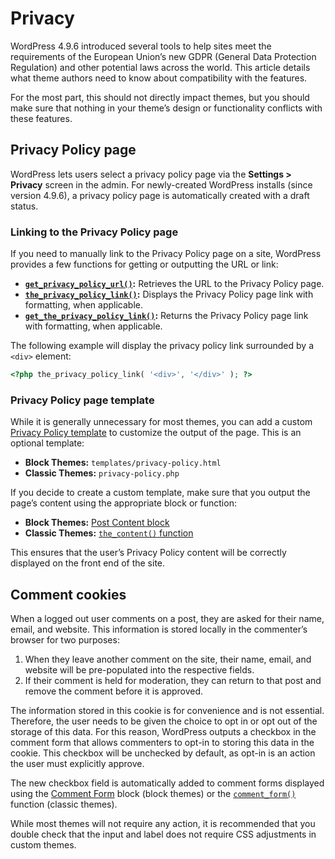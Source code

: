 # Privacy

WordPress 4.9.6 introduced several tools to help sites meet the requirements of the European Union’s new GDPR (General Data Protection Regulation) and other potential laws across the world. This article details what theme authors need to know about compatibility with the features.

For the most part, this should not directly impact themes, but you should make sure that nothing in your theme’s design or functionality conflicts with these features.

## Privacy Policy page

WordPress lets users select a privacy policy page via the **Settings > Privacy** screen in the admin. For newly-created WordPress installs (since version 4.9.6), a privacy policy page is automatically created with a draft status.

### Linking to the Privacy Policy page

If you need to manually link to the Privacy Policy page on a site, WordPress provides a few functions for getting or outputting the URL or link:

*   [**`get_privacy_policy_url()`**](https://developer.wordpress.org/reference/functions/get_privacy_policy_url/)**:** Retrieves the URL to the Privacy Policy page.
*   [**`the_privacy_policy_link()`**](https://developer.wordpress.org/reference/functions/the_privacy_policy_link/)**:** Displays the Privacy Policy page link with formatting, when applicable.
*   [**`get_the_privacy_policy_link()`**](https://developer.wordpress.org/reference/functions/get_the_privacy_policy_link/)**:** Returns the Privacy Policy page link with formatting, when applicable.

The following example will display the privacy policy link surrounded by a `<div>` element:

```php
<?php the_privacy_policy_link( '<div>', '</div>' ); ?>
```

### Privacy Policy page template

While it is generally unnecessary for most themes, you can add a custom [Privacy Policy template](https://developer.wordpress.org/themes/templates/template-hierarchy/#privacy-policy-page-hierarchy) to customize the output of the page. This is an optional template:

*   **Block Themes:** `templates/privacy-policy.html`
*   **Classic Themes:** `privacy-policy.php`

If you decide to create a custom template, make sure that you output the page’s content using the appropriate block or function:

*   **Block Themes:** [Post Content block](https://wordpress.org/documentation/article/post-content-block/)
*   **Classic Themes:** [`the_content()` function](https://developer.wordpress.org/reference/functions/the_content/)

This ensures that the user’s Privacy Policy content will be correctly displayed on the front end of the site.

## Comment cookies

When a logged out user comments on a post, they are asked for their name, email, and website. This information is stored locally in the commenter’s browser for two purposes:

1.  When they leave another comment on the site, their name, email, and website will be pre-populated into the respective fields.
2.  If their comment is held for moderation, they can return to that post and remove the comment before it is approved.

The information stored in this cookie is for convenience and is not essential. Therefore, the user needs to be given the choice to opt in or opt out of the storage of this data. For this reason, WordPress outputs a checkbox in the comment form that allows commenters to opt-in to storing this data in the cookie. This checkbox will be unchecked by default, as opt-in is an action the user must explicitly approve.

The new checkbox field is automatically added to comment forms displayed using the [Comment Form](https://wordpress.org/documentation/article/post-comments-form-block/) block (block themes) or the [`comment_form()`](https://developer.wordpress.org/reference/functions/comment_form/) function (classic themes).

While most themes will not require any action, it is recommended that you double check that the input and label does not require CSS adjustments in custom themes.
